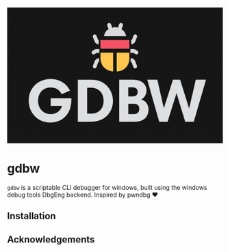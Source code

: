 ![GDBW LOGO](/_assets/gdbw.png)

# gdbw
`gdbw` is a scriptable CLI debugger for windows, built using the windows debug tools DbgEng backend. Inspired by pwndbg ❤

## Installation


## Acknowledgements

